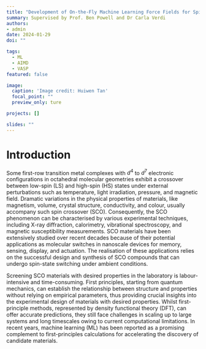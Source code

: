 ```yaml
---
title: "Development of On-the-Fly Machine Learning Force Fields for Spin Crossover Materials (In Progress)"
summary: Supervised by Prof. Ben Powell and Dr Carla Verdi
authors:
- admin
date: 2024-01-29
doi: ""

tags:
  - ML
  - AIMD
  - VASP
featured: false

image:
  caption: 'Image credit: Huiwen Tan'
  focal_point: ""
  preview_only: ture

projects: []

slides: ""
---
```

# Introduction

Some first-row transition metal complexes with $d^4$ to $d^7$ electronic configurations in octahedral molecular geometries exhibit a crossover between low-spin (LS) and high-spin (HS) states under external perturbations such as temperature, light irradiation, pressure, and magnetic field. Dramatic variations in the physical properties of materials, like magnetism, volume, crystal structure, conductivity, and colour, usually accompany such spin crossover (SCO). Consequently, the SCO phenomenon can be characterised by various experimental techniques, including X-ray diffraction, calorimetry, vibrational spectroscopy, and magnetic susceptibility measurements. SCO materials have been extensively studied over recent decades because of their potential applications as molecular switches in nanoscale devices for memory, sensing, display, and actuation. The realisation of these applications relies on the successful design and synthesis of SCO compounds that can undergo spin-state switching under ambient conditions.

Screening SCO materials with desired properties in the laboratory is labour-intensive and time-consuming. First principles, starting from quantum mechanics, can establish the relationship between structure and properties without relying on empirical parameters, thus providing crucial insights into the experimental design of materials with desired properties. Whilst first-principle methods, represented by density functional theory (DFT), can offer accurate predictions, they still face challenges in scaling up to large systems and long timescales owing to current computational limitations. In recent years, machine learning (ML) has been reported as a promising complement to first-principles calculations for accelerating the discovery of candidate materials.